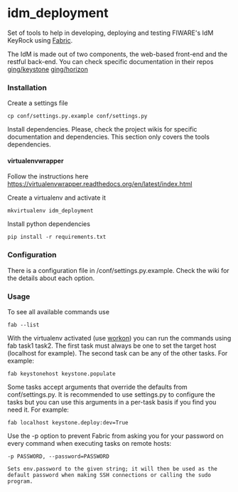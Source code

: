 idm_deployment
==============

Set of tools to help in developing, deploying and testing FIWARE's IdM KeyRock using [Fabric](http://www.fabfile.org/).

The IdM is made out of two components, the web-based front-end and the restful back-end. You can check specific documentation in their repos
[ging/keystone](https:/github.com/ging/keystone)
[ging/horizon](https:/github.com/ging/horizon)

### Installation
Create a settings file
```
cp conf/settings.py.example conf/settings.py
```
Install dependencies.
Please, check the project wikis for specific documentation and dependencies. This section only covers the tools dependencies.

#### virtualenvwrapper
Follow the instructions here https://virtualenvwrapper.readthedocs.org/en/latest/index.html

Create a virtualenv and activate it
```
mkvirtualenv idm_deployment
```
Install python dependencies
```
pip install -r requirements.txt
```

### Configuration
There is a configuration file in /conf/settings.py.example. Check the wiki for the details about each option.

### Usage
To see all available commands use 
```
fab --list
```

With the virtualenv activated (use [workon](https://virtualenvwrapper.readthedocs.org/en/latest/command_ref.html?highlight=workon)) you can run the commands using fab task1 task2. The first task must always be one to set the target host (localhost for example). The second task can be any of the other tasks. 
For example: 
```
fab keystonehost keystone.populate
```

Some tasks accept arguments that override the defaults from conf/settings.py. It is recommended to use settings.py to configure the tasks but you can use this arguments in a per-task basis if you find you need it.
For example: 
```
fab localhost keystone.deploy:dev=True
```

Use the -p option to prevent Fabric from asking you for your password on every command when executing tasks on remote hosts:
```
-p PASSWORD, --password=PASSWORD

Sets env.password to the given string; it will then be used as the default password when making SSH connections or calling the sudo program.
```
